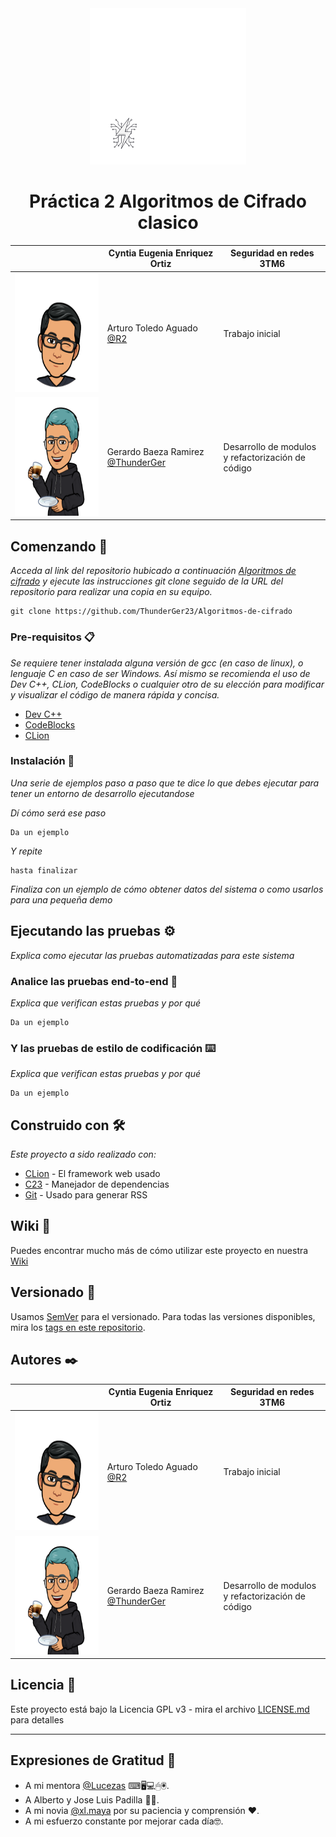 <div class="container">
<div style = "text-align: center;">
    <img src="assets/1.png" width="250px" height="250px"/>
    <h1>Práctica 2 Algoritmos de Cifrado clasico</h1>
</div>
</div>

|                                                              | Cyntia Eugenia Enriquez Ortiz                                                  | Seguridad en redes<br/>3TM6                           |
|--------------------------------------------------------------|--------------------------------------------------------------------------------|-------------------------------------------------------|
| <img height="190" src="assets/Arturo.webp" width="190"/>     | Arturo Toledo Aguado<br/>[@R2](https://github.com/ArturoEmmanuelToledoAguado)  | Trabajo inicial                                       |
| <img height="190" src="assets/ThunderGer.webp" width="190"/> | Gerardo Baeza Ramirez<br/>[@ThunderGer](https://www.instagram.com/thunderger/) | Desarrollo de modulos <br>y refactorización de código |

## Comenzando 🚀

_Acceda al link del repositorio hubicado a continuación [Algoritmos de cifrado](https://github.com/ThunderGer23/Algoritmos-de-cifrado)
y ejecute las instrucciones git clone seguido de la URL del repositorio para realizar una copia en su equipo._

```
git clone https://github.com/ThunderGer23/Algoritmos-de-cifrado
```

### Pre-requisitos 📋

_Se requiere tener instalada alguna versión de gcc (en caso de linux), o lenguaje C en caso de ser Windows.
Así mismo se recomienda el uso de Dev C++, CLion, CodeBlocks o cualquier otro de su elección para modificar
y visualizar el código de manera rápida y concisa._

* [Dev C++]()
* [CodeBlocks]()
* [CLion]()

### Instalación 🔧

_Una serie de ejemplos paso a paso que te dice lo que debes ejecutar para tener un entorno de desarrollo ejecutandose_

_Dí cómo será ese paso_

```
Da un ejemplo
```

_Y repite_

```
hasta finalizar
```

_Finaliza con un ejemplo de cómo obtener datos del sistema o como usarlos para una pequeña demo_

## Ejecutando las pruebas ⚙️

_Explica como ejecutar las pruebas automatizadas para este sistema_

### Analice las pruebas end-to-end 🔩

_Explica que verifican estas pruebas y por qué_

```
Da un ejemplo
```

### Y las pruebas de estilo de codificación ⌨️

_Explica que verifican estas pruebas y por qué_

```
Da un ejemplo
```

## Construido con 🛠️

_Este proyecto a sido realizado con:_

* [CLion](http://www.dropwizard.io/1.0.2/docs/) - El framework web usado
* [C23](https://maven.apache.org/) - Manejador de dependencias
* [Git](https://rometools.github.io/rome/) - Usado para generar RSS

## Wiki 📖

Puedes encontrar mucho más de cómo utilizar este proyecto en nuestra [Wiki](https://github.com/tu/proyecto/wiki)

## Versionado 📌

Usamos [SemVer](http://semver.org/) para el versionado. Para todas las versiones disponibles, mira los [tags en este repositorio](https://github.com/tu/proyecto/tags).

## Autores ✒️

|                                                              | Cyntia Eugenia Enriquez Ortiz                                                  | Seguridad en redes<br/>3TM6                           |
|--------------------------------------------------------------|--------------------------------------------------------------------------------|-------------------------------------------------------|
| <img height="190" src="assets/Arturo.webp" width="190"/>     | Arturo Toledo Aguado<br/>[@R2](https://github.com/ArturoEmmanuelToledoAguado)  | Trabajo inicial                                       |
| <img height="190" src="assets/ThunderGer.webp" width="190"/> | Gerardo Baeza Ramirez<br/>[@ThunderGer](https://www.instagram.com/thunderger/) | Desarrollo de modulos <br>y refactorización de código |


## Licencia 📄

Este proyecto está bajo la Licencia GPL v3 - mira el archivo [LICENSE.md](LICENSE) para detalles

---
## Expresiones de Gratitud 🎁

* A mi mentora [@Lucezas]() ⌨🖥💻🖱🖲.
* A Alberto y Jose Luis Padilla 🏈🎴.
* A mi novia [@xl.maya](https://www.instagram.com/_xl.maya_/?hl=es-la) por su paciencia y comprensión ❤.
* A mi esfuerzo constante por mejorar cada día🤓.